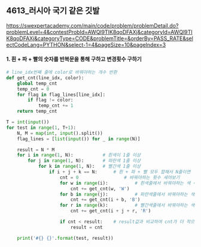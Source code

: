 ## 4613_러시아 국기 같은 깃발

https://swexpertacademy.com/main/code/problem/problemDetail.do?problemLevel=4&contestProbId=AWQl9TIK8qoDFAXj&categoryId=AWQl9TIK8qoDFAXj&categoryType=CODE&problemTitle=&orderBy=PASS_RATE&selectCodeLang=PYTHON&select-1=4&pageSize=10&pageIndex=3
#### 1. 흰 + 파 + 빨의 숫자를 반복문을 통해 구하고 변경횟수 구하기


```python
# line_idx번째 줄에 color로 바꿔야하는 개수 반환
def get_cnt(line_idx, color):
    global temp_cnt
    temp_cnt = 0
    for flag in flag_lines[line_idx]:
        if flag != color:
            temp_cnt += 1
    return temp_cnt

T = int(input())
for test in range(1, T+1):
    N, M = map(int, input().split())
    flag_lines = [list(input()) for _ in range(N)]

    result = N * M
    for i in range(1, N):           # 흰색이 1줄 이상
        for j in range(1, N):       # 파란색 1줄 이상 
            for k in range(1, N):   # 빨간색 1줄 이상
                if i + j + k == N:      # 흰 + 파 + 빨 모두 합해서 N줄이면
                    cnt = 0                 # 바꿔야하는 횟수 세어보기 
                    for w in range(i):          # 흰색줄에서 바꿔야하는 색 수 
                        cnt += get_cnt(w, 'W')      
                    for b in range(j):          # 파란색줄에서 바꿔야하는 색 수 
                        cnt += get_cnt(i + b, 'B')
                    for r in range(k):          # 빨간색줄에서 바꿔야하는 색 수 
                        cnt += get_cnt(i + j + r, 'R')

                    if cnt < result:    # result값과 비교하여 cnt가 더 작으면 cnt를 result값에 할당
                        result = cnt

    print('#{} {}'.format(test, result))